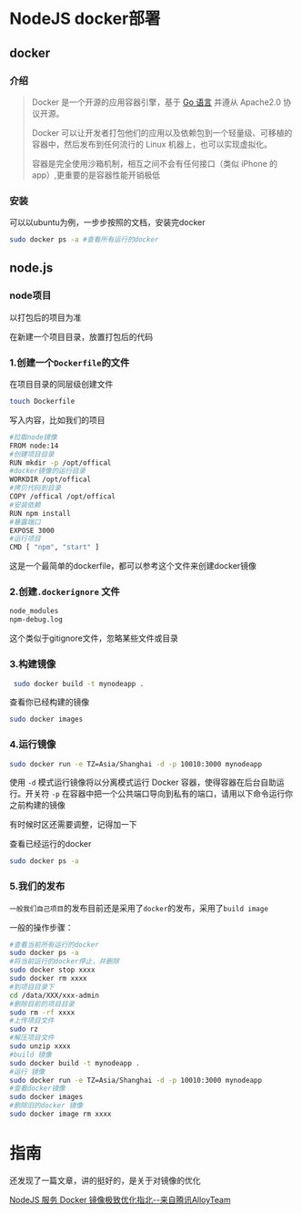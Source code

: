 # NodeJS docker部署
## docker

### 介绍

> Docker 是一个开源的应用容器引擎，基于 [Go 语言](https://www.runoob.com/go/go-tutorial.html) 并遵从 Apache2.0 协议开源。
>  
> Docker 可以让开发者打包他们的应用以及依赖包到一个轻量级、可移植的容器中，然后发布到任何流行的 Linux 机器上，也可以实现虚拟化。
>  
> 容器是完全使用沙箱机制，相互之间不会有任何接口（类似 iPhone 的 app）,更重要的是容器性能开销极低


### 安装

可以以ubuntu为例，一步步按照的文档，安装完docker

```bash
sudo docker ps -a #查看所有运行的docker
```

## node.js

### node项目

以打包后的项目为准

在新建一个项目目录，放置打包后的代码

### 1.创建一个`Dockerfile`的文件

在项目目录的同层级创建文件

```bash
touch Dockerfile
```

写入内容，比如我们的项目

```bash
#拉取node镜像
FROM node:14
#创建项目目录
RUN mkdir -p /opt/offical
#docker镜像的运行目录
WORKDIR /opt/offical
#拷贝代码到目录
COPY /offical /opt/offical
#安装依赖
RUN npm install
#暴露端口
EXPOSE 3000
#运行项目
CMD [ "npm", "start" ]
```

这是一个最简单的dockerfile，都可以参考这个文件来创建docker镜像

### 2.创建`.dockerignore` 文件

```bash
node_modules
npm-debug.log
```

这个类似于gitignore文件，忽略某些文件或目录

### 3.构建镜像

```bash
 sudo docker build -t mynodeapp .
```

查看你已经构建的镜像

```bash
sudo docker images
```

### 4.运行镜像

```bash
sudo docker run -e TZ=Asia/Shanghai -d -p 10010:3000 mynodeapp
```

使用 `-d` 模式运行镜像将以分离模式运行 Docker 容器，使得容器在后台自助运行。开关符 `-p` 在容器中把一个公共端口导向到私有的端口，请用以下命令运行你之前构建的镜像

有时候时区还需要调整，记得加一下

查看已经运行的docker

```bash
sudo docker ps -a
```

### 5.我们的发布

`一般我们自己项目`的发布目前还是采用了`docker`的发布，采用了`build image`

一般的操作步骤：

```bash
#查看当前所有运行的docker
sudo docker ps -a 
#将当前运行的docker停止，并删除
sudo docker stop xxxx 
sudo docker rm xxxx
#到项目目录下
cd /data/XXX/xxx-admin
#删除目前的项目目录
sudo rm -rf xxxx
#上传项目文件
sudo rz 
#解压项目文件
sudo unzip xxxx
#build 镜像
sudo docker build -t mynodeapp .
#运行 镜像
sudo docker run -e TZ=Asia/Shanghai -d -p 10010:3000 mynodeapp
#查看docker镜像
sudo docker images 
#删除旧的docker 镜像
sudo docker image rm xxxx
```

# 指南

还发现了一篇文章，讲的挺好的，是关于对镜像的优化

[NodeJS 服务 Docker 镜像极致优化指北--来自腾讯AlloyTeam](https://mp.weixin.qq.com/s/QfHHJnzD4vhenjFcFSNMhQ)
